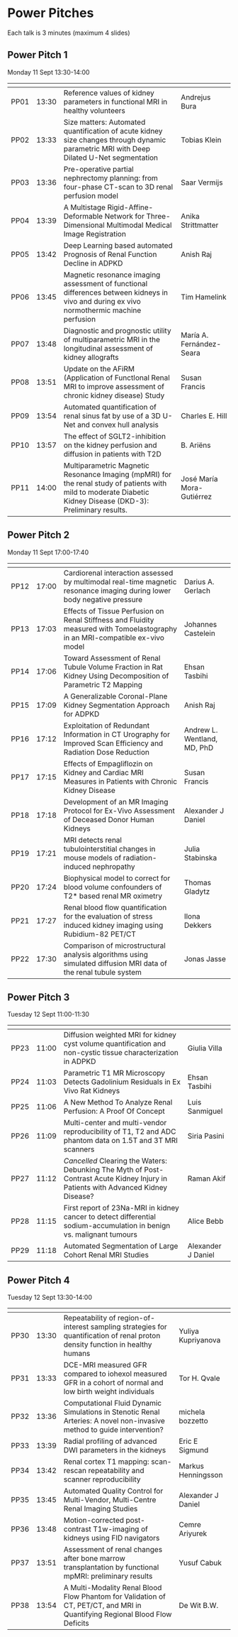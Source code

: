 # Power Pitches

Each talk is 3 minutes (maximum 4 slides)

## Power Pitch 1
Monday 11 Sept 13:30-14:00

|<!-- -->|<!-- -->|<!-- -->|<!-- -->|
|-|-------|----------------------------------------------------------------------------------------------------------------------------------------------------------------|---------------------------|
|PP01| 13:30 | Reference values of kidney parameters in functional MRI in healthy volunteers                                                                                  | Andrejus Bura             |
|PP02| 13:33 | Size matters: Automated quantification of acute kidney size changes through dynamic parametric MRI with Deep Dilated U-Net segmentation                        | Tobias Klein              |
|PP03| 13:36 | Pre-operative partial nephrectomy planning: from four-phase CT-scan to 3D renal perfusion model                                                                | Saar Vermijs              |
|PP04| 13:39 | A Multistage Rigid-Affine-Deformable Network for Three-Dimensional Multimodal Medical Image Registration                                                       | Anika Strittmatter        |
|PP05| 13:42 | Deep Learning based automated Prognosis of Renal Function Decline in ADPKD                                                                                     | Anish Raj                 |
|PP06| 13:45 | Magnetic resonance imaging assessment of functional differences between kidneys in vivo and during ex vivo normothermic machine perfusion                      | Tim Hamelink              |
|PP07| 13:48 | Diagnostic and prognostic utility of multiparametric MRI in the longitudinal assessment of kidney allografts                                                   | María A. Fernández-Seara  |
|PP08| 13:51 | Update on the AFiRM (Application of FunctIonal Renal MRI to improve assessment of chronic kidney disease) Study                                                | Susan Francis             |
|PP09| 13:54 | Automated quantification of renal sinus fat by use of a 3D U-Net and convex hull analysis                                                                      | Charles E. Hill           |
|PP10| 13:57 | The effect of SGLT2-inhibition on the kidney perfusion and diffusion in patients with T2D                                                                      | B. Ariëns                 |
|PP11| 14:00 | Multiparametric Magnetic Resonance Imaging (mpMRI) for the renal study of patients with mild to moderate Diabetic Kidney Disease (DKD-3): Preliminary results. | José María Mora-Gutiérrez |

## Power Pitch 2
Monday 11 Sept 17:00-17:40

|<!-- -->|<!-- -->|<!-- -->|<!-- -->|
|-|-------|-------------------------------------------------------------------------------------------------------------------------------|-----------------------------|
|PP12| 17:00 | Cardiorenal interaction assessed by multimodal real-time magnetic resonance imaging during lower body negative pressure       | Darius A. Gerlach           |
|PP13| 17:03 | Effects of Tissue Perfusion on Renal Stiffness and Fluidity measured with Tomoelastography in an MRI-compatible ex-vivo model | Johannes Castelein          |
|PP14| 17:06 | Toward Assessment of Renal Tubule Volume Fraction in Rat Kidney Using Decomposition of Parametric T2 Mapping                  | Ehsan Tasbihi               |
|PP15| 17:09 | A Generalizable Coronal-Plane Kidney Segmentation Approach for ADPKD                                                          | Anish Raj                   |
|PP16| 17:12 | Exploitation of Redundant Information in CT Urography for Improved Scan Efficiency and Radiation Dose Reduction               | Andrew L. Wentland, MD, PhD |
|PP17| 17:15 | Effects of Empagliflozin on Kidney and Cardiac MRI Measures in Patients with Chronic Kidney Disease                           | Susan Francis               |
|PP18| 17:18 | Development of an MR Imaging Protocol for Ex-Vivo Assessment of Deceased Donor Human Kidneys                                  | Alexander J Daniel          |
|PP19| 17:21 | MRI detects renal tubulointerstitial changes in mouse models of radiation-induced nephropathy                                 | Julia Stabinska             |
|PP20| 17:24 | Biophysical model to correct for blood volume confounders of T2* based renal MR oximetry                                      | Thomas Gladytz              |
|PP21| 17:27 | Renal blood flow quantification for the evaluation of stress induced kidney imaging using Rubidium-82 PET/CT                  | Ilona Dekkers               |
|PP22| 17:30 | Comparison of microstructural analysis algorithms using simulated diffusion MRI data of the renal tubule system               | Jonas Jasse                 |

## Power Pitch 3
Tuesday 12 Sept 11:00-11:30

|<!-- -->|<!-- -->|<!-- -->|<!-- -->|
|-|-------|-------------------------------------------------------------------------------------------------------------------------------|-----------------------------|
|PP23| 11:00       | Diffusion weighted MRI for kidney cyst volume quantification and non-cystic tissue characterization in ADPKD                  | Giulia Villa                         |
|PP24| 11:03       | Parametric T1 MR Microscopy Detects Gadolinium Residuals in Ex Vivo Rat Kidneys                                               | Ehsan Tasbihi                        |
|PP25| 11:06       | A New Method To Analyze Renal Perfusion: A Proof Of Concept                                                                   | Luis Sanmiguel                       |
|PP26| 11:09       | Multi-center and multi-vendor reproducibility of T1, T2 and ADC phantom data on 1.5T and 3T MRI scanners                      | Siria Pasini                         |
|PP27| 11:12       | _Cancelled_ Clearing the Waters: Debunking The Myth of Post-Contrast Acute Kidney Injury in Patients with Advanced Kidney Disease?        | Raman Akif                           |
|PP28| 11:15       | First report of 23Na-MRI in kidney cancer to detect differential sodium-accumulation in benign vs. malignant tumours          | Alice Bebb                           |
|PP29| 11:18       | Automated Segmentation of Large Cohort Renal MRI Studies                                                                      | Alexander J Daniel                   |

## Power Pitch 4
Tuesday 12 Sept 13:30-14:00

|<!-- -->|<!-- -->|<!-- -->|<!-- -->|
|-|-------|-------------------------------------------------------------------------------------------------------------------------------|-----------------------------|
|PP30| 13:30       | Repeatability of region-of-interest sampling strategies for quantification of renal proton density function in healthy humans | Yuliya Kupriyanova                   |
|PP31| 13:33       | DCE-MRI measured GFR compared to iohexol measured GFR in a cohort of normal and low birth weight individuals                  | Tor H. Qvale                         |
|PP32| 13:36       | Computational Fluid Dynamic Simulations in Stenotic Renal Arteries: A novel non-invasive method to guide intervention?        | michela bozzetto                     |
|PP33| 13:39       | Radial profiling of advanced DWI parameters in the kidneys                                                                    | Eric E Sigmund                       |
|PP34| 13:42       | Renal cortex T1 mapping: scan-rescan repeatability and scanner reproducibility                                                | Markus Henningsson                   |
|PP35| 13:45       | Automated Quality Control for Multi-Vendor, Multi-Centre Renal Imaging Studies                                                | Alexander J Daniel                   |
|PP36| 13:48       | Motion-corrected post-contrast T1w-imaging of kidneys using FID navigators                                                    | Cemre Ariyurek                       |
|PP37| 13:51       | Assessment of renal changes after bone marrow transplantation by functional mpMRI: preliminary results                        | Yusuf Cabuk                          |
|PP38| 13:54       | A Multi-Modality Renal Blood Flow Phantom for Validation of CT, PET/CT, and MRI in Quantifying Regional Blood Flow Deficits   | De Wit B.W.                          |

